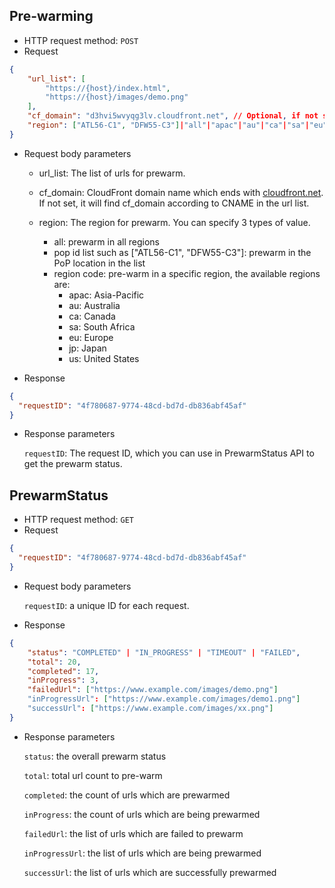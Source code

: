 ## Pre-warming 
- HTTP request method: `POST`
- Request

``` json
{
    "url_list": [
        "https://{host}/index.html",
        "https://{host}/images/demo.png"
    ],
    "cf_domain": "d3hvi5wvyqg3lv.cloudfront.net", // Optional, if not set cf_domain, it will find cf_domain according to CName in the url list
    "region": ["ATL56-C1", "DFW55-C3"]|"all"|"apac"|"au"|"ca"|"sa"|"eu"|"jp"|"us" // "all" to prewarm all pop node
}
```

- Request body parameters

  - url_list: The list of urls for prewarm.
  - cf_domain: CloudFront domain name which ends with [cloudfront.net](http://cloudfront.net/). If not set, it will find cf_domain according to CNAME in the url list.
  - region: The region for prewarm. You can specify 3 types of value.

    * all: prewarm in all regions
    * pop id list such as ["ATL56-C1", "DFW55-C3"]: prewarm in the PoP location in the list
    * region code: pre-warm in a specific region, the available regions are:
      * apac: Asia-Pacific
      * au: Australia
      * ca: Canada
      * sa: South Africa
      * eu: Europe
      * jp: Japan
      * us: United States

- Response

``` json
{
  "requestID": "4f780687-9774-48cd-bd7d-db836abf45af"
}
```

- Response parameters

  `requestID`: The request ID, which you can use in PrewarmStatus API to get the prewarm status.

## PrewarmStatus 
- HTTP request method: `GET`
- Request

``` json
{
  "requestID": "4f780687-9774-48cd-bd7d-db836abf45af"
}
```

- Request body parameters

  `requestID`: a unique ID for each request.

- Response

``` json
{
    "status": "COMPLETED" | "IN_PROGRESS" | "TIMEOUT" | "FAILED",
    "total": 20,
    "completed": 17,
    "inProgress": 3,
    "failedUrl": ["https://www.example.com/images/demo.png"]
    "inProgressUrl": ["https://www.example.com/images/demo1.png"]
    "successUrl": ["https://www.example.com/images/xx.png"]
}
```
- Response parameters

  `status`: the overall prewarm status

  `total`: total url count to pre-warm

  `completed`: the count of urls which are prewarmed

  `inProgress`: the count of urls which are being prewarmed

  `failedUrl`: the list of urls which are failed to prewarm

  `inProgressUrl`: the list of urls which are being prewarmed

  `successUrl`: the list of urls which are successfully prewarmed








